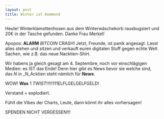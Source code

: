 ```yaml
---
layout: post
title: Winter ist Kommend
---
```


Heute! Winterklamottenhosen aus dem Winterwäschekorb rausbugsiert und 20€ in der Tasche gefunden. Danke Frau Merkel!

Apopos: **ALARM** _BITCOIN_ CRASH! Jetzt, Freunde, ist panik angesagt. Lasst alles stehen und sitzen und verkauft euren
digitalen Stuff gegen echte Welt Sachen, wie z.B. das neue Nacktien-Shirt. 

Wir habens ja gleich gesagt am 4. Septembre, noch vor einschlägigen Medien: es IST das Ende! 
Denn hier gibt es News bevor sie welche sind, das _N_ in _N_Acktien steht nämlich für **News**.

WOW! **Was** 1 _TWIST_!!!!!111ELFLGELGELFGELD!

Verstand = explodiert.

Fühlt die Vibes der Charts, Leute, dann könnt ihr alles vorhersagen!

SPENDEN NICHT VERGESSEN!!!
